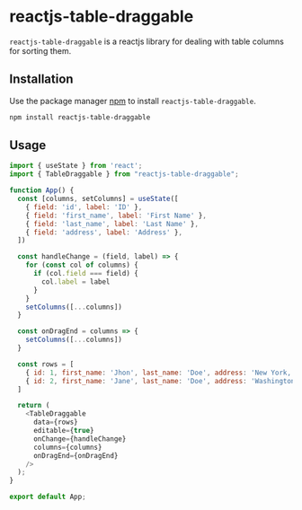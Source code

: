 # reactjs-table-draggable

`reactjs-table-draggable` is a reactjs library for dealing with table columns for sorting them.

## Installation

Use the package manager [npm](https://docs.npmjs.com/about-npm) to install `reactjs-table-draggable`.

```bash
npm install reactjs-table-draggable
```

## Usage

```JavaScript
import { useState } from 'react';
import { TableDraggable } from "reactjs-table-draggable";

function App() {
  const [columns, setColumns] = useState([
    { field: 'id', label: 'ID' },
    { field: 'first_name', label: 'First Name' },
    { field: 'last_name', label: 'Last Name' },
    { field: 'address', label: 'Address' },
  ])

  const handleChange = (field, label) => {
    for (const col of columns) {
      if (col.field === field) {
        col.label = label
      }
    }
    setColumns([...columns])
  }

  const onDragEnd = columns => {
    setColumns([...columns])
  }

  const rows = [
    { id: 1, first_name: 'Jhon', last_name: 'Doe', address: 'New York, USA' },
    { id: 2, first_name: 'Jane', last_name: 'Doe', address: 'Washington, USA' },
  ]

  return (
    <TableDraggable
      data={rows}
      editable={true}
      onChange={handleChange}
      columns={columns}
      onDragEnd={onDragEnd}
    />
  );
}

export default App;
```